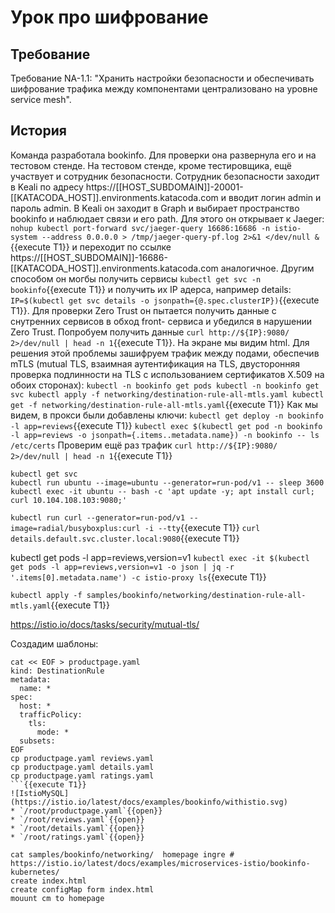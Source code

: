 # Урок про шифрование
## Требование
Требование NA-1.1: "Хранить настройки безопасности и обеспечивать шифрование трафика между компонентами  централизовано на уровне service mesh".
## История
Команда разработала bookinfo. Для проверки она развернула его и на тестовом стенде. На тестовом
стенде, кроме тестировщика, ещё участвует и сотрудник безопасности. Сотрудник безопасности
заходит в Keali по адресу https://[[HOST_SUBDOMAIN]]-20001-[[KATACODA_HOST]].environments.katacoda.com и
вводит логин admin и пароль admin. В Keali он заходит в Graph и выбирает пространство bookinfo и 
наблюдает связи и его path.
Для этого он открывает к Jaeger:
`nohup kubectl port-forward svc/jaeger-query 16686:16686 -n istio-system --address 0.0.0.0 > /tmp/jaeger-query-pf.log 2>&1 </dev/null &`{{execute T1}}
и переходит по ссылке https://[[HOST_SUBDOMAIN]]-16686-[[KATACODA_HOST]].environments.katacoda.com аналогичное.
Другим способом он могбы получить сервисы `kubectl get svc -n bookinfo`{{execute T1}} и получить
их IP адерса, например details: `IP=$(kubectl get svc details -o jsonpath={@.spec.clusterIP})`{{execute T1}}. 
Для проверки Zero Trust он пытается получить данные с снутренних сервисов в обход front- сервиса и 
убедился в нарушении Zero Trust. Попробуем получить данные `curl http://${IP}:9080/ 2>/dev/null | head -n 1`{{execute T1}}. На экране мы видим html. Для решения этой проблемы зашифруем трафик между подами, обеспечив mTLS (mutual TLS, взаимная аутентификация на TLS, двусторонняя проверка подлинности на TLS с использованием
сертификатов X.509 на обоих сторонах):
``
kubectl -n bookinfo get pods
kubectl -n bookinfo get svc
kubectl apply -f networking/destination-rule-all-mtls.yaml
kubectl get -f networking/destination-rule-all-mtls.yaml
``{{execute T1}}
Как мы видем, в прокси были добавлены ключи:
`kubectl get deploy -n bookinfo -l app=reviews`{{execute T1}}
```kubectl exec $(kubectl get pod -n bookinfo -l app=reviews -o jsonpath={.items..metadata.name}) -n bookinfo -- ls /etc/certs```
Проверим ещё раз трафик ```curl http://${IP}:9080/ 2>/dev/null | head -n 1```{{execute T1}}
```
kubectl get svc
kubectl run ubuntu --image=ubuntu --generator=run-pod/v1 -- sleep 3600
kubectl exec -it ubuntu -- bash -c 'apt update -y; apt install curl; curl 10.104.108.103:9080;'
```

``kubectl run curl --generator=run-pod/v1 --image=radial/busyboxplus:curl -i --tty``{{execute T1}}
``curl details.default.svc.cluster.local:9080``{{execute T1}}

kubectl get pods -l app=reviews,version=v1
``kubectl exec -it $(kubectl get pods -l app=reviews,version=v1 -o json | jq -r '.items[0].metadata.name') -c istio-proxy ls``{{execute T1}}

``kubectl apply -f samples/bookinfo/networking/destination-rule-all-mtls.yaml``{{execute T1}}

https://istio.io/docs/tasks/security/mutual-tls/

Создадим шаблоны:
```
cat << EOF > productpage.yaml
kind: DestinationRule
metadata:
  name: *
spec:
  host: *
  trafficPolicy:
    tls:
      mode: *
  subsets:
EOF
cp productpage.yaml reviews.yaml
cp productpage.yaml details.yaml
cp productpage.yaml ratings.yaml
```{{execute T1}}
![IstioMySQL](https://istio.io/latest/docs/examples/bookinfo/withistio.svg)
* `/root/productpage.yaml`{{open}}
* `/root/reviews.yaml`{{open}}
* `/root/details.yaml`{{open}}
* `/root/ratings.yaml`{{open}}

cat samples/bookinfo/networking/  homepage ingre # https://istio.io/latest/docs/examples/microservices-istio/bookinfo-kubernetes/
create index.html
create configMap form index.html
mouunt cm to homepage